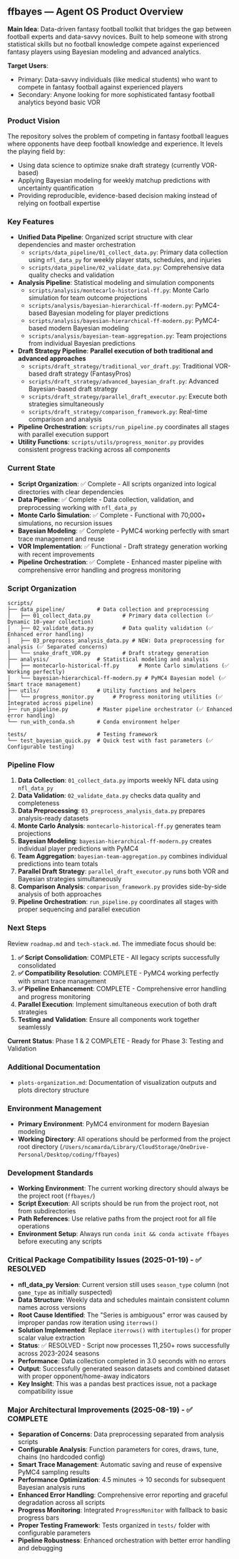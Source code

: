 ## ffbayes — Agent OS Product Overview

**Main Idea**: Data-driven fantasy football toolkit that bridges the gap between football experts and data-savvy novices. Built to help someone with strong statistical skills but no football knowledge compete against experienced fantasy players using Bayesian modeling and advanced analytics.

**Target Users**: 
- Primary: Data-savvy individuals (like medical students) who want to compete in fantasy football against experienced players
- Secondary: Anyone looking for more sophisticated fantasy football analytics beyond basic VOR

### Product Vision
The repository solves the problem of competing in fantasy football leagues where opponents have deep football knowledge and experience. It levels the playing field by:
- Using data science to optimize snake draft strategy (currently VOR-based)
- Applying Bayesian modeling for weekly matchup predictions with uncertainty quantification
- Providing reproducible, evidence-based decision making instead of relying on football expertise

### Key Features
- **Unified Data Pipeline**: Organized script structure with clear dependencies and master orchestration
  - `scripts/data_pipeline/01_collect_data.py`: Primary data collection using `nfl_data_py` for weekly player stats, schedules, and injuries
  - `scripts/data_pipeline/02_validate_data.py`: Comprehensive data quality checks and validation
- **Analysis Pipeline**: Statistical modeling and simulation components
  - `scripts/analysis/montecarlo-historical-ff.py`: Monte Carlo simulation for team outcome projections
  - `scripts/analysis/bayesian-hierarchical-ff-modern.py`: PyMC4-based Bayesian modeling for player predictions
  - `scripts/analysis/bayesian-hierarchical-ff-modern.py`: PyMC4-based modern Bayesian modeling
  - `scripts/analysis/bayesian-team-aggregation.py`: Team projections from individual Bayesian predictions
- **Draft Strategy Pipeline**: **Parallel execution of both traditional and advanced approaches**
  - `scripts/draft_strategy/traditional_vor_draft.py`: Traditional VOR-based draft strategy (FantasyPros)
  - `scripts/draft_strategy/advanced_bayesian_draft.py`: Advanced Bayesian-based draft strategy
  - `scripts/draft_strategy/parallel_draft_executor.py`: Execute both strategies simultaneously
  - `scripts/draft_strategy/comparison_framework.py`: Real-time comparison and analysis
- **Pipeline Orchestration**: `scripts/run_pipeline.py` coordinates all stages with parallel execution support
- **Utility Functions**: `scripts/utils/progress_monitor.py` provides consistent progress tracking across all components

### Current State
- **Script Organization**: ✅ Complete - All scripts organized into logical directories with clear dependencies
- **Data Pipeline**: ✅ Complete - Data collection, validation, and preprocessing working with `nfl_data_py`
- **Monte Carlo Simulation**: ✅ Complete - Functional with 70,000+ simulations, no recursion issues
- **Bayesian Modeling**: ✅ Complete - PyMC4 working perfectly with smart trace management and reuse
- **VOR Implementation**: ✅ Functional - Draft strategy generation working with recent improvements
- **Pipeline Orchestration**: ✅ Complete - Enhanced master pipeline with comprehensive error handling and progress monitoring

### Script Organization
```
scripts/
├── data_pipeline/          # Data collection and preprocessing
│   ├── 01_collect_data.py          # Primary data collection (✅ Dynamic 10-year collection)
│   ├── 02_validate_data.py         # Data quality validation (✅ Enhanced error handling)
│   ├── 03_preprocess_analysis_data.py # NEW: Data preprocessing for analysis (✅ Separated concerns)
│   └── snake_draft_VOR.py          # Draft strategy generation
├── analysis/               # Statistical modeling and analysis
│   ├── montecarlo-historical-ff.py      # Monte Carlo simulations (✅ Working perfectly)
│   └── bayesian-hierarchical-ff-modern.py # PyMC4 Bayesian model (✅ Smart trace management)
├── utils/                  # Utility functions and helpers
│   └── progress_monitor.py      # Progress monitoring utilities (✅ Integrated across pipeline)
├── run_pipeline.py         # Master pipeline orchestrator (✅ Enhanced error handling)
└── run_with_conda.sh       # Conda environment helper

tests/                      # Testing framework
└── test_bayesian_quick.py  # Quick test with fast parameters (✅ Configurable testing)
```

### Pipeline Flow
1. **Data Collection**: `01_collect_data.py` imports weekly NFL data using `nfl_data_py`
2. **Data Validation**: `02_validate_data.py` checks data quality and completeness
3. **Data Preprocessing**: `03_preprocess_analysis_data.py` prepares analysis-ready datasets
4. **Monte Carlo Analysis**: `montecarlo-historical-ff.py` generates team projections
5. **Bayesian Modeling**: `bayesian-hierarchical-ff-modern.py` creates individual player predictions with PyMC4
6. **Team Aggregation**: `bayesian-team-aggregation.py` combines individual predictions into team totals
7. **Parallel Draft Strategy**: `parallel_draft_executor.py` runs both VOR and Bayesian strategies simultaneously
8. **Comparison Analysis**: `comparison_framework.py` provides side-by-side analysis of both approaches
9. **Pipeline Orchestration**: `run_pipeline.py` coordinates all stages with proper sequencing and parallel execution

### Next Steps
Review `roadmap.md` and `tech-stack.md`. The immediate focus should be:
1. **✅ Script Consolidation**: COMPLETE - All legacy scripts successfully consolidated
2. **✅ Compatibility Resolution**: COMPLETE - PyMC4 working perfectly with smart trace management
3. **✅ Pipeline Enhancement**: COMPLETE - Comprehensive error handling and progress monitoring
4. **Parallel Execution**: Implement simultaneous execution of both draft strategies
5. **Testing and Validation**: Ensure all components work together seamlessly

**Current Status**: Phase 1 & 2 COMPLETE - Ready for Phase 3: Testing and Validation

### Additional Documentation
- `plots-organization.md`: Documentation of visualization outputs and plots directory structure

### Environment Management
- **Primary Environment**: PyMC4 environment for modern Bayesian modeling
- **Working Directory**: All operations should be performed from the project root directory (`/Users/ncamarda/Library/CloudStorage/OneDrive-Personal/Desktop/coding/ffbayes`)

### Development Standards
- **Working Environment**: The current working directory should always be the project root (`ffbayes/`)
- **Script Execution**: All scripts should be run from the project root, not from subdirectories
- **Path References**: Use relative paths from the project root for all file operations
- **Environment Setup**: Always run `conda init && conda activate ffbayes` before executing any scripts

### Critical Package Compatibility Issues (2025-01-19) - ✅ RESOLVED
- **nfl_data_py Version**: Current version still uses `season_type` column (not `game_type` as initially suspected)
- **Data Structure**: Weekly data and schedules maintain consistent column names across versions
- **Root Cause Identified**: The "Series is ambiguous" error was caused by improper pandas row iteration using `iterrows()`
- **Solution Implemented**: Replace `iterrows()` with `itertuples()` for proper scalar value extraction
- **Status**: ✅ RESOLVED - Script now processes 11,250+ rows successfully across 2023-2024 seasons
- **Performance**: Data collection completed in 3.0 seconds with no errors
- **Output**: Successfully generated season datasets and combined dataset with proper opponent/home-away indicators
- **Key Insight**: This was a pandas best practices issue, not a package compatibility issue

### Major Architectural Improvements (2025-08-19) - ✅ COMPLETE
- **Separation of Concerns**: Data preprocessing separated from analysis scripts
- **Configurable Analysis**: Function parameters for cores, draws, tune, chains (no hardcoded config)
- **Smart Trace Management**: Automatic saving and reuse of expensive PyMC4 sampling results
- **Performance Optimization**: 4.5 minutes → 10 seconds for subsequent Bayesian analysis runs
- **Enhanced Error Handling**: Comprehensive error reporting and graceful degradation across all scripts
- **Progress Monitoring**: Integrated `ProgressMonitor` with fallback to basic progress bars
- **Proper Testing Framework**: Tests organized in `tests/` folder with configurable parameters
- **Pipeline Robustness**: Enhanced orchestration with better error handling and debugging